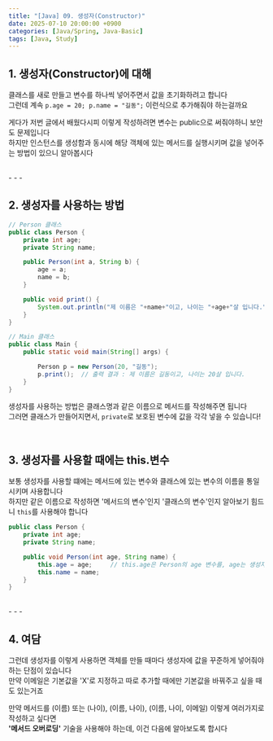 ```yaml
---
title: "[Java] 09. 생성자(Constructor)"
date: 2025-07-10 20:00:00 +0900
categories: [Java/Spring, Java-Basic]
tags: [Java, Study]
---
```


## 1. 생성자(Constructor)에 대해   
   
클래스를 새로 만들고 변수를 하나씩 넣어주면서 값을 초기화하려고 합니다   
그런데 계속 `p.age = 20; p.name = "길동";` 이런식으로 추가해줘야 하는걸까요   
   
게다가 저번 글에서 배웠다시피 이렇게 작성하려면 변수는 public으로 써줘야하니 보안도 문제입니다     
하지만 인스턴스를 생성함과 동시에 해당 객체에 있는 메서드를 실행시키며 값을 넣어주는 방법이 있으니 알아봅시다    

<br>
- - -

## 2. 생성자를 사용하는 방법   

```java
// Person 클래스
public class Person {
    private int age;
    private String name;

    public Person(int a, String b) {
        age = a;
        name = b;
    }

    public void print() {
        System.out.println("제 이름은 "+name+"이고, 나이는 "+age+"살 입니다.");
    }
}

// Main 클래스
public class Main {
    public static void main(String[] args) {

        Person p = new Person(20, "길동");
        p.print();  // 출력 결과 : 제 이름은 길동이고, 나이는 20살 입니다.
    }
}
```

생성자를 사용하는 방법은 클래스명과 같은 이름으로 메서드를 작성해주면 됩니다   
그러면 클래스가 만들어지면서, `private`로 보호된 변수에 값을 각각 넣을 수 있습니다!   

<br>

## 3. 생성자를 사용할 때에는 this.변수

보통 생성자를 사용할 떄에는 메서드에 있는 변수와 클래스에 있는 변수의 이름을 통일시키며 사용합니다   
하지만 같은 이름으로 작성하면 '메서드의 변수'인지 '클래스의 변수'인지 알아보기 힘드니 `this`를 사용해야 합니다   

```java
public class Person {
    private int age;
    private String name;

    public void Person(int age, String name) {
        this.age = age;     // this.age은 Person의 age 변수를, age는 생성자 메서드의 age 변수를 의미
        this.name = name;
    }
}
```

<br>
- - -

## 4. 여담   
그런데 생성자를 이렇게 사용하면 객체를 만들 때마다 생성자에 값을 꾸준하게 넣어줘야하는 단점이 있습니다   
만약 이메일은 기본값을 'X'로 지정하고 따로 추가할 때에만 기본값을 바꿔주고 싶을 때도 있는거죠   
   
만약 메서드를 (이름) 또는 (나이), (이름, 나이), (이름, 나이, 이메일) 이렇게 여러가지로 작성하고 싶다면   
**'메서드 오버로딩'** 기술을 사용해야 하는데, 이건 다음에 알아보도록 합시다   

